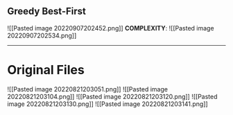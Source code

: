 ## Greedy Best-First
![[Pasted image 20220907202452.png]]
**COMPLEXITY**:
![[Pasted image 20220907202534.png]]

---
# Original Files
![[Pasted image 20220821203051.png]]
![[Pasted image 20220821203104.png]]
![[Pasted image 20220821203120.png]]
![[Pasted image 20220821203130.png]]
![[Pasted image 20220821203141.png]]

